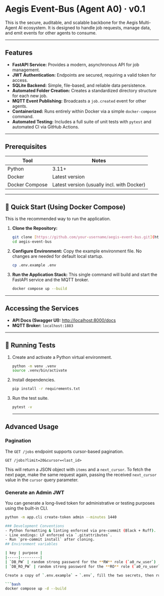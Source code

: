 # Aegis Event-Bus (Agent A0) · v0.1

This is the secure, auditable, and scalable backbone for the Aegis Multi-Agent AI ecosystem. It is designed to handle job requests, manage data, and emit events for other agents to consume.

---
## Features

- **FastAPI Service:** Provides a modern, asynchronous API for job management.
- **JWT Authentication:** Endpoints are secured, requiring a valid token for access.
- **SQLite Backend:** Simple, file-based, and reliable data persistence.
- **Automated Folder Creation:** Creates a standardized directory structure for each new job.
- **MQTT Event Publishing:** Broadcasts a `job.created` event for other agents.
- **Containerized:** Runs entirely within Docker via a simple `docker-compose` command.
- **Automated Testing:** Includes a full suite of unit tests with `pytest` and automated CI via GitHub Actions.

---

## Prerequisites

| Tool           | Notes                          |
| -------------- | ------------------------------ |
| Python         | 3.11+                          |
| Docker         | Latest version                 |
| Docker Compose | Latest version (usually incl. with Docker) |

---

## 🚀 Quick Start (Using Docker Compose)

This is the recommended way to run the application.

1.  **Clone the Repository:**
    ```bash
    git clone [https://github.com/your-username/aegis-event-bus.git](https://github.com/your-username/aegis-event-bus.git)
    cd aegis-event-bus
    ```

2.  **Configure Environment:**
    Copy the example environment file. No changes are needed for default local startup.
    ```bash
    cp .env.example .env
    ```

3.  **Run the Application Stack:**
    This single command will build and start the FastAPI service and the MQTT broker.
    ```bash
    docker compose up --build
    ```

---

## Accessing the Services

- **API Docs (Swagger UI):** [http://localhost:8000/docs](http://localhost:8000/docs)
- **MQTT Broker:** `localhost:1883`

---

## 🧪 Running Tests

1.  Create and activate a Python virtual environment.
    ```bash
    python -m venv .venv
    source .venv/bin/activate
    ```
2.  Install dependencies.
    ```bash
    pip install -r requirements.txt
    ```
3.  Run the test suite.
    ```bash
    pytest -v
    ```
    ---
## Advanced Usage

### Pagination

The `GET /jobs` endpoint supports cursor-based pagination.

`GET /jobs?limit=20&cursor=<last_id>`

This will return a JSON object with `items` and a `next_cursor`. To fetch the next page, make the same request again, passing the received `next_cursor` value in the `cursor` query parameter.

### Generate an Admin JWT

You can generate a long-lived token for administrative or testing purposes using the built-in CLI.

```bash
python -m app.cli create-token admin --minutes 1440

### Development Conventions
- Python formatting & linting enforced via pre-commit (Black + Ruff).
- Line endings: LF enforced via `.gitattributes`.
- Run `pre-commit install` after cloning.
## Environment variables

| key | purpose |
|-----|---------|
| `DB_PW` | random strong password for the **RW** role (`a0_rw_user`) |
| `DB_RO_PW` | random strong password for the **RO** role (`a0_ro_user`) |

Create a copy of `.env.example` → `.env`, fill the two secrets, then run:

```bash
docker compose up -d --build